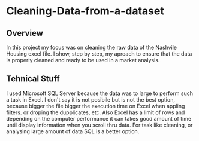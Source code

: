 # Cleaning-Data-from-a-dataset

## Overview

In this project my focus was on cleaning the raw data of the Nashvile Housing excel file. I show, step by step, my aproach to ensure that the data is properly cleaned and ready to be used in a market analysis.

## Tehnical Stuff
I used Microsoft SQL Server because the data was to large to perform such a task in Excel. I don't say it is not posibile but is not the best option, because bigger the file bigger the execution time on Excel when appling filters. or droping the dupplicates, etc. Also Excel has a limit of rows and depending on the computer performance it can takes good amount of time until display information when you scroll thru data. For task like cleaning, or analysing large amount of data SQL is a better option.
